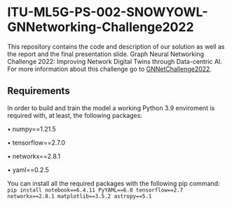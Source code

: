 # ITU-ML5G-PS-002-SNOWYOWL-GNNetworking-Challenge2022
This repository contains the code and description of our solution as well as the report and the final presentation slide. Graph Neural Networking Challenge 2022: Improving Network Digital Twins through Data-centric AI. For more information about this challenge go to [GNNetChallenge2022](https://bnn.upc.edu/challenge/gnnet2022/).

## Requirements
In order to build and train the model a working Python 3.9 enviroment is required with, at least, the following packages:

• numpy==1.21.5

• tensorflow==2.7.0

• networkx==2.8.1

• yaml==0.2.5

You can install all the required packages with the following pip command:
```pip install notebook==6.4.11 PyYAML==6.0 tensorflow==2.7 networkx==2.8.1 matplotlib==3.5.2 astropy==5.1```

